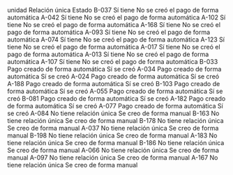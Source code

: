 unidad	Relación única	                                    Estado
B-037	Sí tiene	                                        No se creó el pago de forma automática
A-042	Sí tiene	                                        No se creó el pago de forma automática
A-102	Sí tiene	                                        No se creó el pago de forma automática
A-168	Sí tiene	                                        No se creó el pago de forma automática
A-093	Sí tiene	                                        No se creó el pago de forma automática
A-074	Sí tiene	                                        No se creó el pago de forma automática
A-123	Sí tiene	                                        No se creó el pago de forma automática
A-017	Sí tiene	                                        No se creó el pago de forma automática
A-013	Sí tiene	                                        No se creó el pago de forma automática
A-107	Sí tiene	                                        No se creó el pago de forma automática
B-033	Pago creado de forma automática	                    Sí se creó 
A-034	Pago creado de forma automática	                    Sí se creó 
A-024	Pago creado de forma automática	                    Sí se creó 
A-188	Pago creado de forma automática	                    Sí se creó 
B-103	Pago creado de forma automática	                    Sí se creó 
A-055	Pago creado de forma automática	                    Sí se creó 
B-081	Pago creado de forma automática	                    Sí se creó 
A-182	Pago creado de forma automática	                    Sí se creó 
A-077	Pago creado de forma automática	                    Sí se creó 
A-084	No tiene relación única                             Se creo de forma manual 
B-163	No tiene relación única                             Se creo de forma manual
B-178	No tiene relación única                             Se creo de forma manual
A-037	No tiene relación única                             Se creo de forma manual
B-198	No tiene relación única                             Se creo de forma manual
A-183	No tiene relación única                             Se creo de forma manual
B-186	No tiene relación única                             Se creo de forma manual
A-066	No tiene relación única                             Se creo de forma manual
A-097	No tiene relación única                             Se creo de forma manual
A-167	No tiene relación única                             Se creo de forma manual
                